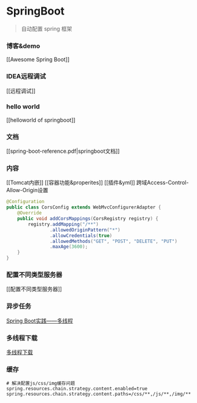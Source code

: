 # SpringBoot
> 自动配置 spring 框架
### 博客&demo
[[Awesome Spring Boot]]
### IDEA远程调试
[[远程调试]]
### hello world
[[helloworld of springboot]]
### 文档
[[spring-boot-reference.pdf|springboot文档]]
### 内容
[[Tomcat内嵌]]
[[容器功能&properites]]
[[插件&yml]]
跨域Access-Control-Allow-Origin设置
```java
@Configuration  
public class CorsConfig extends WebMvcConfigurerAdapter {  
    @Override  
    public void addCorsMappings(CorsRegistry registry) {  
        registry.addMapping("/**")  
                .allowedOriginPattern("*")  
                .allowCredentials(true)  
                .allowedMethods("GET", "POST", "DELETE", "PUT") 
                .maxAge(3600);  
    }
}
```
### 配置不同类型服务器
[[配置不同类型服务器]]
### 异步任务
[Spring Boot实践——多线程](https://www.cnblogs.com/onlymate/p/9686740.html)
### 多线程下载
[多线程下载](https://blog.csdn.net/weixin_39717692/article/details/112282654)
### 缓存
```properties
# 解决配置js/css/img缓存问题
spring.resources.chain.strategy.content.enabled=true
spring.resources.chain.strategy.content.paths=/css/**,/js/**,/img/**
```